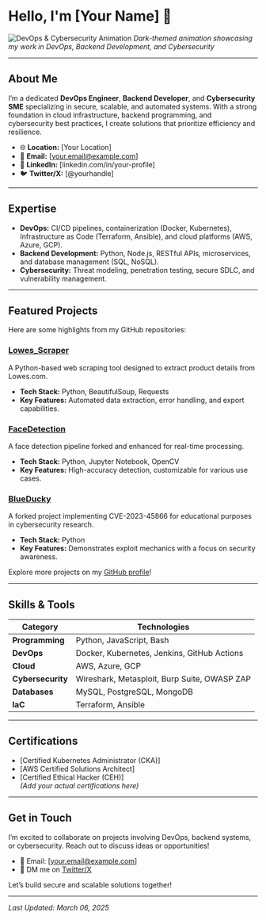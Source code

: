 # Hello, I'm [Your Name] 👋

![DevOps & Cybersecurity Animation](https://via.placeholder.com/600x200/1a1a1a/ffffff.gif?text=DevOps+and+Cybersecurity+-+Dark+Theme)
*Dark-themed animation showcasing my work in DevOps, Backend Development, and Cybersecurity*

---

## About Me

I’m a dedicated **DevOps Engineer**, **Backend Developer**, and **Cybersecurity SME** specializing in secure, scalable, and automated systems. With a strong foundation in cloud infrastructure, backend programming, and cybersecurity best practices, I create solutions that prioritize efficiency and resilience.

- 🌐 **Location:** [Your Location]  
- 📧 **Email:** [your.email@example.com]  
- 🔗 **LinkedIn:** [linkedin.com/in/your-profile]  
- 🐦 **Twitter/X:** [@yourhandle]  

---

## Expertise

- **DevOps:** CI/CD pipelines, containerization (Docker, Kubernetes), Infrastructure as Code (Terraform, Ansible), and cloud platforms (AWS, Azure, GCP).  
- **Backend Development:** Python, Node.js, RESTful APIs, microservices, and database management (SQL, NoSQL).  
- **Cybersecurity:** Threat modeling, penetration testing, secure SDLC, and vulnerability management.  

---

## Featured Projects

Here are some highlights from my GitHub repositories:

### [Lowes_Scraper](https://github.com/Codex-v/Lowes_Scraper)
A Python-based web scraping tool designed to extract product details from Lowes.com.  
- **Tech Stack:** Python, BeautifulSoup, Requests  
- **Key Features:** Automated data extraction, error handling, and export capabilities.

### [FaceDetection](https://github.com/Codex-v/FaceDetection)
A face detection pipeline forked and enhanced for real-time processing.  
- **Tech Stack:** Python, Jupyter Notebook, OpenCV  
- **Key Features:** High-accuracy detection, customizable for various use cases.

### [BlueDucky](https://github.com/Codex-v/BlueDucky)
A forked project implementing CVE-2023-45866 for educational purposes in cybersecurity research.  
- **Tech Stack:** Python  
- **Key Features:** Demonstrates exploit mechanics with a focus on security awareness.

Explore more projects on my [GitHub profile](https://github.com/Codex-v)!

---

## Skills & Tools

| **Category**         | **Technologies**                              |
|-----------------------|-----------------------------------------------|
| **Programming**      | Python, JavaScript, Bash                     |
| **DevOps**           | Docker, Kubernetes, Jenkins, GitHub Actions  |
| **Cloud**            | AWS, Azure, GCP                              |
| **Cybersecurity**    | Wireshark, Metasploit, Burp Suite, OWASP ZAP |
| **Databases**        | MySQL, PostgreSQL, MongoDB                   |
| **IaC**              | Terraform, Ansible                           |

---

## Certifications

- [Certified Kubernetes Administrator (CKA)]  
- [AWS Certified Solutions Architect]  
- [Certified Ethical Hacker (CEH)]  
*(Add your actual certifications here)*

---

## Get in Touch

I’m excited to collaborate on projects involving DevOps, backend systems, or cybersecurity. Reach out to discuss ideas or opportunities!

- 📩 Email: [your.email@example.com]  
- 💬 DM me on [Twitter/X](https://twitter.com/yourhandle)  

Let’s build secure and scalable solutions together!

---

*Last Updated: March 06, 2025*
